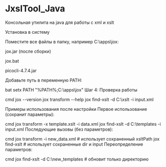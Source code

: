 # JxslTool_Java
Консольная утилита на java для работы с xml и xslt

Установка в систему

Поместите все файлы в папку, например C:\apps\jox\:

jox.jar (после сборки)

jox.bat

picocli-4.7.4.jar

Добавьте путь в переменную PATH:

bat
setx PATH "%PATH%;C:\apps\jox"
Шаг 4: Проверка работы

cmd
jox --version
jox transform --help
jox find-xslt -d C:\xslt -i input.xml 

Примеры использования после настройки
   Первое использование (сохранит параметры):

cmd
jox transform -x template.xslt -i data.xml
jox find-xslt -d C:\templates -i input.xml
Последующие вызовы (без параметров):

cmd
jox transform -i new_data.xml  # использует сохраненный xsltPath
jox find-xslt                  # использует сохраненные dir и input
Переопределение параметров:

cmd
jox find-xslt -d C:\new_templates  # обновит только директорию
